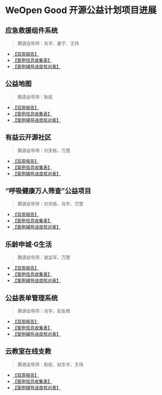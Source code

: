
# WeOpen Good 开源公益计划项目进展

## 应急救援组件系统
> 腾源会导师：肖宇、姜宁、王伟
- [【双周报告】]()
- [【案例信息收集表】]()
- [【案例辅导进度核对表】]()
## 公益地图
> 腾源会导师：耿航
- [【双周报告】]()
- [【案例信息收集表】]()
- [【案例辅导进度核对表】]()
## 有益云开源社区
> 腾源会导师：刘天栋、万慧
- [【双周报告】]()
- [【案例信息收集表】]()
- [【案例辅导进度核对表】]()
## “呼吸健康万人筛查”公益项目
> 腾源会导师：刘天栋、肖宇、万慧
- [【双周报告】]()
- [【案例信息收集表】]()
- [【案例辅导进度核对表】]()
## 乐龄申城·G生活
> 腾源会导师：谢孟军、万慧
- [【双周报告】]()
- [【案例信息收集表】]()
- [【案例辅导进度核对表】]()
## 公益表单管理系统
> 腾源会导师：肖宇、彭友顺
- [【双周报告】]()
- [【案例信息收集表】]()
- [【案例辅导进度核对表】]()
## 云教室在线支教
> 腾源会导师：耿航、赵生宇、王伟
- [【双周报告】]()
- [【案例信息收集表】]()
- [【案例辅导进度核对表】]()

